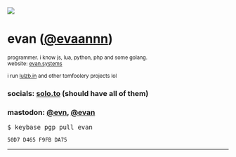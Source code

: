 <img src="https://avatars.githubusercontent.com/u/97516411?v=4">
<h1> evan (<a href="https://github.com/evaannn">@evaannn</a>)</h1>

<sup>programmer. i know js, lua, python, php and some golang. </sup>
<br><sup>website: <a href='https://evan.systems'>evan.systems</a></sup>

<sup> i run <a href='https://lulzb.in'>lulzb.in</a> and other tomfoolery projects lol </sup>


### socials: [solo.to](https://solo.to/cyberterrorism) (should have all of them)
### mastodon: [@evn](https://mstdn.social/@evn), [@evan](https://x0r.be/@evan)
<pre>$ keybase pgp pull evan</pre>
<code>50D7 D465 F9FB DA75</code>










<hr>
 


